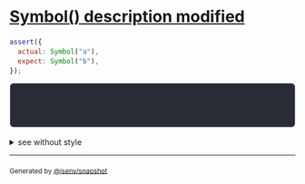 # [Symbol() description modified](../../symbol.test.js#L101)

```js
assert({
  actual: Symbol("a"),
  expect: Symbol("b"),
});
```

![img](throw.svg)

<details>
  <summary>see without style</summary>

```console
AssertionError: actual and expect are different

actual: Symbol("a")
expect: Symbol("b")
```

</details>


---

<sub>
  Generated by <a href="https://github.com/jsenv/core/tree/main/packages/independent/snapshot">@jsenv/snapshot</a>
</sub>
